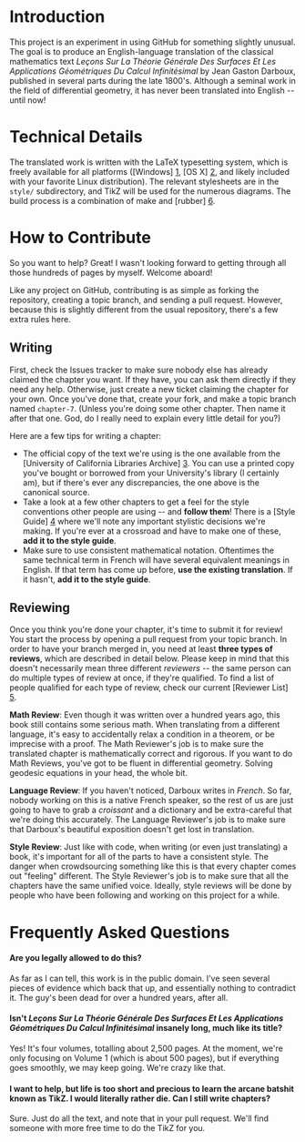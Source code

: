 Introduction
============

This project is an experiment in using GitHub for something slightly unusual. The goal is to produce an English-language translation of the classical mathematics text _Leçons Sur La Théorie Générale Des Surfaces Et Les Applications Géométriques Du Calcul Infinitésimal_ by Jean Gaston Darboux, published in several parts during the late 1800's. Although a seminal work in the field of differential geometry, it has never been translated into English -- until now!

Technical Details
=================

The translated work is written with the LaTeX typesetting system, which is freely available for all platforms ([Windows] [1], [OS X] [2], and likely included with your favorite Linux distribution). The relevant stylesheets are in the `style/` subdirectory, and TikZ will be used for the numerous diagrams. The build process is a combination of make and [rubber] [6].

How to Contribute
=================

So you want to help? Great! I wasn't looking forward to getting through all those hundreds of pages by myself. Welcome aboard!

Like any project on GitHub, contributing is as simple as forking the repository, creating a topic branch, and sending a pull request. However, because this is slightly different from the usual repository, there's a few extra rules here.

Writing
-------
First, check the Issues tracker to make sure nobody else has already claimed the chapter you want. If they have, you can ask them directly if they need any help. Otherwise, just create a new ticket claiming the chapter for your own. Once you've done that, create your fork, and make a topic branch named `chapter-7`. (Unless you're doing some other chapter. Then name it after that one. God, do I really need to explain every little detail for you?)

Here are a few tips for writing a chapter:

  * The official copy of the text we're using is the one available from the [University of California Libraries Archive] [3]. You can use a printed copy you've bought or borrowed from your University's library (I certainly am), but if there's ever any discrepancies, the one above is the canonical source.
  * Take a look at a few other chapters to get a feel for the style conventions other people are using -- and __follow them__! There is a [Style Guide] [4] where we'll note any important stylistic decisions we're making. If you're ever at a crossroad and have to make one of these, __add it to the style guide__.
  * Make sure to use consistent mathematical notation. Oftentimes the same technical term in French will have several equivalent meanings in English. If that term has come up before, __use the existing translation__. If it hasn't, __add it to the style guide__.

Reviewing
---------

Once you think you're done your chapter, it's time to submit it for review! You start the process by opening a pull request from your topic branch. In order to have your branch merged in, you need at least __three types of reviews__, which are described in detail below. Please keep in mind that this doesn't necessarily mean three different _reviewers_ -- the same person can do multiple types of review at once, if they're qualified. To find a list of people qualified for each type of review, check our current [Reviewer List] [5].

__Math Review__: Even though it was written over a hundred years ago, this book still contains some serious math. When translating from a different language, it's easy to accidentally relax a condition in a theorem, or be imprecise with a proof. The Math Reviewer's job is to make sure the translated chapter is mathematically correct and rigorous. If you want to do Math Reviews, you've got to be fluent in differential geometry. Solving geodesic equations in your head, the whole bit.

__Language Review__: If you haven't noticed, Darboux writes in _French_. So far, nobody working on this is a native French speaker, so the rest of us are just going to have to grab a _croissant_ and a dictionary and be extra-careful that we're doing this accurately. The Language Reviewer's job is to make sure that Darboux's beautiful exposition doesn't get lost in translation.

__Style Review__: Just like with code, when writing (or even just translating) a book, it's important for all of the parts to have a consistent style. The danger when crowdsourcing something like this is that every chapter comes out "feeling" different. The Style Reviewer's job is to make sure that all the chapters have the same unified voice. Ideally, style reviews will be done by people who have been following and working on this project for a while.

Frequently Asked Questions
==========================
 
#### Are you legally allowed to do this?

As far as I can tell, this work is in the public domain. I've seen several pieces of evidence which back that up, and essentially nothing to contradict it. The guy's been dead for over a hundred years, after all.

#### Isn't _Leçons Sur La Théorie Générale Des Surfaces Et Les Applications Géométriques Du Calcul Infinitésimal_ insanely long, much like its title?

Yes! It's four volumes, totalling about 2,500 pages. At the moment, we're only focusing on Volume 1 (which is about 500 pages), but if everything goes smoothly, we may keep going. We're crazy like that.

#### I want to help, but life is too short and precious to learn the arcane batshit known as TikZ. I would literally rather die. Can I still write chapters?

Sure. Just do all the text, and note that in your pull request. We'll find someone with more free time to do the TikZ for you.

  [1]: http://miktex.org/   "MikTeX"
  [2]: http://www.tug.org/mactex/2011/   "MacTeX"
  [3]: http://www.archive.org/details/leconsurlagendes01darbrich "Original text"
  [4]: https://github.com/apetresc/Lecons-Sur-La-Theorie-Generale-Des-Surfaces/wiki/Style-Guide  "Style Guide"
  [5]: https://github.com/apetresc/Lecons-Sur-La-Theorie-Generale-Des-Surfaces/wiki/Reviewer-List  "Reviewer List"
  [6]: https://launchpad.net/rubber  "Rubber"

